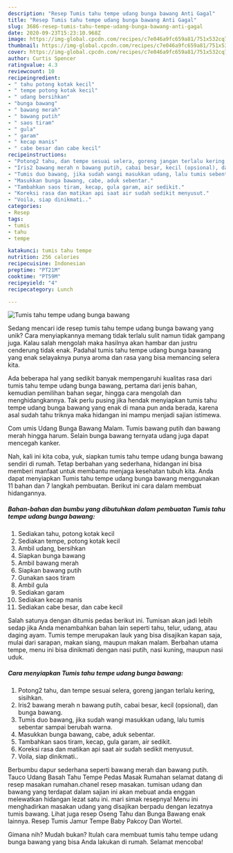 ```yaml
---
description: "Resep Tumis tahu tempe udang bunga bawang Anti Gagal"
title: "Resep Tumis tahu tempe udang bunga bawang Anti Gagal"
slug: 3686-resep-tumis-tahu-tempe-udang-bunga-bawang-anti-gagal
date: 2020-09-23T15:23:10.968Z
image: https://img-global.cpcdn.com/recipes/c7e046a9fc659a81/751x532cq70/tumis-tahu-tempe-udang-bunga-bawang-foto-resep-utama.jpg
thumbnail: https://img-global.cpcdn.com/recipes/c7e046a9fc659a81/751x532cq70/tumis-tahu-tempe-udang-bunga-bawang-foto-resep-utama.jpg
cover: https://img-global.cpcdn.com/recipes/c7e046a9fc659a81/751x532cq70/tumis-tahu-tempe-udang-bunga-bawang-foto-resep-utama.jpg
author: Curtis Spencer
ratingvalue: 4.3
reviewcount: 10
recipeingredient:
- " tahu potong kotak kecil"
- " tempe potong kotak kecil"
- " udang bersihkan"
- "bunga bawang"
- " bawang merah"
- " bawang putih"
- " saos tiram"
- " gula"
- " garam"
- " kecap manis"
- " cabe besar dan cabe kecil"
recipeinstructions:
- "Potong2 tahu, dan tempe sesuai selera, goreng jangan terlalu kering, sisihkan."
- "Iris2 bawang merah n bawang putih, cabai besar, kecil (opsional), dan bunga bawang."
- "Tumis duo bawang, jika sudah wangi masukkan udang, lalu tumis sebentar sampai berubah warna."
- "Masukkan bunga bawang, cabe, aduk sebentar."
- "Tambahkan saos tiram, kecap, gula garam, air sedikit."
- "Koreksi rasa dan matikan api saat air sudah sedikit menyusut."
- "Voila, siap dinikmati.."
categories:
- Resep
tags:
- tumis
- tahu
- tempe

katakunci: tumis tahu tempe 
nutrition: 256 calories
recipecuisine: Indonesian
preptime: "PT21M"
cooktime: "PT59M"
recipeyield: "4"
recipecategory: Lunch

---
```



![Tumis tahu tempe udang bunga bawang](https://img-global.cpcdn.com/recipes/c7e046a9fc659a81/751x532cq70/tumis-tahu-tempe-udang-bunga-bawang-foto-resep-utama.jpg)

Sedang mencari ide resep tumis tahu tempe udang bunga bawang yang unik? Cara menyiapkannya memang tidak terlalu sulit namun tidak gampang juga. Kalau salah mengolah maka hasilnya akan hambar dan justru cenderung tidak enak. Padahal tumis tahu tempe udang bunga bawang yang enak selayaknya punya aroma dan rasa yang bisa memancing selera kita.

Ada beberapa hal yang sedikit banyak mempengaruhi kualitas rasa dari tumis tahu tempe udang bunga bawang, pertama dari jenis bahan, kemudian pemilihan bahan segar, hingga cara mengolah dan menghidangkannya. Tak perlu pusing jika hendak menyiapkan tumis tahu tempe udang bunga bawang yang enak di mana pun anda berada, karena asal sudah tahu triknya maka hidangan ini mampu menjadi sajian istimewa.

Com umis Udang Bunga Bawang Malam. Tumis bawang putih dan bawang merah hingga harum. Selain bunga bawang ternyata udang juga dapat mencegah kanker.


Nah, kali ini kita coba, yuk, siapkan tumis tahu tempe udang bunga bawang sendiri di rumah. Tetap berbahan yang sederhana, hidangan ini bisa memberi manfaat untuk membantu menjaga kesehatan tubuh kita. Anda dapat menyiapkan Tumis tahu tempe udang bunga bawang menggunakan 11 bahan dan 7 langkah pembuatan. Berikut ini cara dalam membuat hidangannya.

<!--inarticleads1-->

##### Bahan-bahan dan bumbu yang dibutuhkan dalam pembuatan Tumis tahu tempe udang bunga bawang:

1. Sediakan  tahu, potong kotak kecil
1. Sediakan  tempe, potong kotak kecil
1. Ambil  udang, bersihkan
1. Siapkan bunga bawang
1. Ambil  bawang merah
1. Siapkan  bawang putih
1. Gunakan  saos tiram
1. Ambil  gula
1. Sediakan  garam
1. Sediakan  kecap manis
1. Sediakan  cabe besar, dan cabe kecil


Salah satunya dengan ditumis pedas berikut ini. Tumisan akan jadi lebih sedap jika Anda menambahkan bahan lain seperti tahu, telur, udang, atau daging ayam. Tumis tempe merupakan lauk yang bisa disajikan kapan saja, mulai dari sarapan, makan siang, maupun makan malam. Berbahan utama tempe, menu ini bisa dinikmati dengan nasi putih, nasi kuning, maupun nasi uduk. 

<!--inarticleads2-->

##### Cara menyiapkan Tumis tahu tempe udang bunga bawang:

1. Potong2 tahu, dan tempe sesuai selera, goreng jangan terlalu kering, sisihkan.
1. Iris2 bawang merah n bawang putih, cabai besar, kecil (opsional), dan bunga bawang.
1. Tumis duo bawang, jika sudah wangi masukkan udang, lalu tumis sebentar sampai berubah warna.
1. Masukkan bunga bawang, cabe, aduk sebentar.
1. Tambahkan saos tiram, kecap, gula garam, air sedikit.
1. Koreksi rasa dan matikan api saat air sudah sedikit menyusut.
1. Voila, siap dinikmati..


Berbumbu dapur sederhana seperti bawang merah dan bawang putih. Tauco Udang Basah Tahu Tempe Pedas Masak Rumahan selamat datang di resep masakan rumahan.chanel resep masakan. tumisan udang dan bawang yang terdapat dalam sajian ini akan mebuat anda enggan melewatkan hidangan lezat satu ini. mari simak resepnya! Menu ini menghadirkan masakan udang yang disajikan berpadu dengan lezatnya tumis bawang. Lihat juga resep Oseng Tahu dan Bunga Bawang enak lainnya. Resep Tumis Jamur Tempe Baby Pakcoy Dan Wortel. 

Gimana nih? Mudah bukan? Itulah cara membuat tumis tahu tempe udang bunga bawang yang bisa Anda lakukan di rumah. Selamat mencoba!
